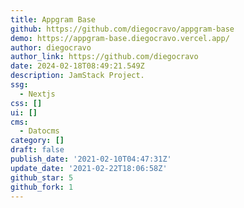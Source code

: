 ```yaml
---
title: Appgram Base
github: https://github.com/diegocravo/appgram-base
demo: https://appgram-base.diegocravo.vercel.app/
author: diegocravo
author_link: https://github.com/diegocravo
date: 2024-02-18T08:49:21.549Z
description: JamStack Project.
ssg:
  - Nextjs
css: []
ui: []
cms:
  - Datocms
category: []
draft: false
publish_date: '2021-02-10T04:47:31Z'
update_date: '2021-02-22T18:06:58Z'
github_star: 5
github_fork: 1
---
```

